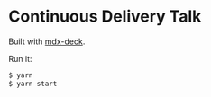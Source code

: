 # Continuous Delivery Talk

Built with [mdx-deck](https://github.com/jxnblk/mdx-deck). 

Run it:

```sh
$ yarn
$ yarn start
```
